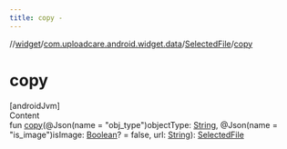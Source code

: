 ```yaml
---
title: copy -
---
```

//[widget](../../index.md)/[com.uploadcare.android.widget.data](../index.md)/[SelectedFile](index.md)/[copy](copy.md)



# copy  
[androidJvm]  
Content  
fun [copy](copy.md)(@Json(name = "obj_type")objectType: [String](https://kotlinlang.org/api/latest/jvm/stdlib/kotlin/-string/index.html), @Json(name = "is_image")isImage: [Boolean](https://kotlinlang.org/api/latest/jvm/stdlib/kotlin/-boolean/index.html)? = false, url: [String](https://kotlinlang.org/api/latest/jvm/stdlib/kotlin/-string/index.html)): [SelectedFile](index.md)  



